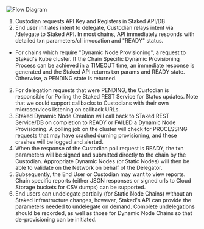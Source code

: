 ![Flow Diagram](/images/flow_diagram.png "Flow Diagram")
1. Custodian requests API Key and Registers in Staked API/DB
2. End user initiates intent to delegate, Custodian relays intent via /delegate to Staked API.  In most chains, API immediately responds with detailed txn parameters/cli invocation and "READY" status.
  * For chains which require "Dynamic Node Provisioning", a request to Staked's Kube cluster.  If the Chain Specific Dynamic Provisioning Process can be achieved in a TIMEOUT time, an immediate response is generated and the Staked API returns txn params and READY state.  Otherwise, a PENDING state is returned.
2. For delegation requests that were PENDING, the Custodian is responsible for Polling the Staked REST Service for Status updates.  Note that we could support callbacks to Custodians with their own microservices listening on callback URLs.
3. Staked Dynamic Node Creation will call back to STaked REST Service/DB on completion to READY or FAILED a Dynamic Node Provisioning.  A polling job on the cluster will check for PROCESSING requests that may have crashed durning provisioning, and these crashes will be logged and alerted.
4. When the response of the Custodian poll request is READY, the txn parameters will be signed and submitted directly to the chain by the Custodian.  Appropriate Dynamic Nodes (or Static Nodes) will then be able to validate on the Network on behalf of the Delegator.
5. Subsequently, the End User or Custodian may want to view reports.  Chain specific reports (either JSON responses or signed urls to Cloud Storage buckets for CSV dumps) can be supported.
6. End users can undelegate partially (for Static Node Chains) without an Staked infrastructure changes, however, Staked's API can provide the parameters needed to undelegate on demand.  Complete undelegations should be recorded, as well as those for Dynamic Node Chains so that de-provisioning can be initiated.
